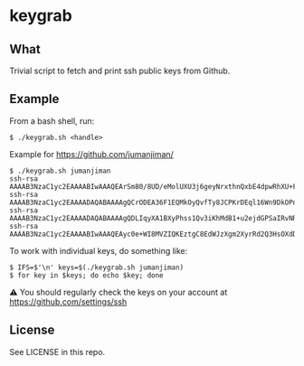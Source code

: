 keygrab
=======

What
----

Trivial script to fetch and print ssh public keys from Github.


Example
-------

From a bash shell, run:

    $ ./keygrab.sh <handle>

Example for https://github.com/jumanjiman/

    $ ./keygrab.sh jumanjiman
    ssh-rsa AAAAB3NzaC1yc2EAAAABIwAAAQEArSm80/8UD/eMolUXU3j6geyNrxthnQxbE4dpwRhXU+F6fbQG+wk9SdWev9NcLLWg9a4zBUSMJUXrrU/8ik3WshSpZpqQary4ZiFFQKgSfYriouchc20S3wwFQZcbOJgH5t5wgGeNaDMzc2GRFhqbuuBiBBF+W5llk0X9CGE1o1iAlyVPAn4UfrJ4//5OXMhYwmU+fO9df3y5Kpn/0SY/lRwWuZeVVIXC+nZcFYXNzPyBVTNEooOXLVXivddtU82jfp65ggTMdLfUafZqia1/smfWQP23lU8F4ySayAOa1lhXXvrGtpxl3lu7vaSvdEg7+F4YaIhxnWZqt769joDraw==
    ssh-rsa AAAAB3NzaC1yc2EAAAADAQABAAAAgQCrODEA36F1EQMkOyQvfTy8JCPKrDEql16Wn9DkOPnZZ1i58q52BrPcyvQN8TMkRYg1jDpqmqf9EbVP/uGqdfqFnnb4QinBB7iemcpOghyJIkKQrcWuoc6NGED8jTvtAFFwI1acpmYOl5WbkGgN0JD0N+SUN+tGm9N7QFYLpqRcSQ==
    ssh-rsa AAAAB3NzaC1yc2EAAAADAQABAAAAgQDLIqyXA1BXyPhss1Qv3iKhMdB1+u2ejdGPSaIRvNREgsAIinZiumRuRCBNqjr73tUzYqdnxmrkhYh/bKFYlE3pfFPxuadurbAJ07lTGtObfKmoKe5N0qfndHVZS7y/tjNg4J6LkXZEZnecMr83pYmbc0R09E2o0pc/aBcWfXkJ2Q==
    ssh-rsa AAAAB3NzaC1yc2EAAAABIwAAAQEAyc0e+WI8MVZIQKEztgC8EdWJzXgm2XyrRd2Q3HsOXdDtjtAHf5VGpxqTx4+CI+ibXlP8LwrqOmVuNzwvVF8yO20WR+GLvqKLT0U7bx+2PxXbBtxJJhAAqHWSE4syv3wxLuuaMhnbFUEKotbb3NTjQ0JqEZtc4f6YVPow2IrF/dOGiRocS9eX8ASh2jShU4SJpyheKjZ3EavETYgQyRPUDykTvRbmBBwNNV3amXxaLOB17ZZ7FKOX4SbpZVHkYjzahY9PT6FEly6dWs5MPKBHQsUm86IKJ7Ua3LVPcnP6wkUtgKsWMLwGL4DOLuBax9avyHTwYo89k484nAQjHxONrQ==

To work with individual keys, do something like:

    $ IFS=$'\n' keys=$(./keygrab.sh jumanjiman)
    $ for key in $keys; do echo $key; done

:warning: You should regularly check the keys on your account at
https://github.com/settings/ssh


License
-------

See LICENSE in this repo.

